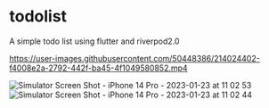 # todolist

A simple todo list using flutter and riverpod2.0

https://user-images.githubusercontent.com/50448386/214024402-f4008e2a-2792-442f-ba45-4f1049580852.mp4

![Simulator Screen Shot - iPhone 14 Pro - 2023-01-23 at 11 02 53](https://user-images.githubusercontent.com/50448386/214024416-809d71d2-ddc1-41ed-9ebb-7f50b75098e2.png)
![Simulator Screen Shot - iPhone 14 Pro - 2023-01-23 at 11 02 44](https://user-images.githubusercontent.com/50448386/214024427-341f10eb-ab1b-405f-adce-e38901de9c17.png)
